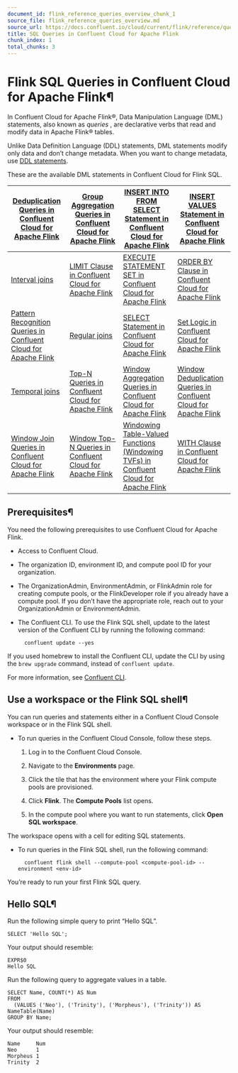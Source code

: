 ```yaml
---
document_id: flink_reference_queries_overview_chunk_1
source_file: flink_reference_queries_overview.md
source_url: https://docs.confluent.io/cloud/current/flink/reference/queries/overview.html
title: SQL Queries in Confluent Cloud for Apache Flink
chunk_index: 1
total_chunks: 3
---
```


# Flink SQL Queries in Confluent Cloud for Apache Flink¶

In Confluent Cloud for Apache Flink®, Data Manipulation Language (DML) statements, also known as _queries_ , are declarative verbs that read and modify data in Apache Flink® tables.

Unlike Data Definition Language (DDL) statements, DML statements modify only data and don’t change metadata. When you want to change metadata, use [DDL statements](../../concepts/statements.html#flink-sql-statements).

These are the available DML statements in Confluent Cloud for Flink SQL.

[Deduplication Queries in Confluent Cloud for Apache Flink](deduplication.html#flink-sql-deduplication) | [Group Aggregation Queries in Confluent Cloud for Apache Flink](group-aggregation.html#flink-sql-group-aggregation) | [INSERT INTO FROM SELECT Statement in Confluent Cloud for Apache Flink](insert-into-from-select.html#flink-sql-insert-into-from-select-statement) | [INSERT VALUES Statement in Confluent Cloud for Apache Flink](insert-values.html#flink-sql-insert-values-statement)
---|---|---|---
[Interval joins](joins.html#flink-sql-interval-joins) | [LIMIT Clause in Confluent Cloud for Apache Flink](limit.html#flink-sql-limit) | [EXECUTE STATEMENT SET in Confluent Cloud for Apache Flink](statement-set.html#flink-sql-statement-set) | [ORDER BY Clause in Confluent Cloud for Apache Flink](orderby.html#flink-sql-order-by)
[Pattern Recognition Queries in Confluent Cloud for Apache Flink](match_recognize.html#flink-sql-pattern-recognition) | [Regular joins](joins.html#flink-sql-regular-joins) | [SELECT Statement in Confluent Cloud for Apache Flink](select.html#flink-sql-select) | [Set Logic in Confluent Cloud for Apache Flink](set-logic.html#flink-sql-set-logic)
[Temporal joins](joins.html#flink-sql-temporal-joins) | [Top-N Queries in Confluent Cloud for Apache Flink](topn.html#flink-sql-top-n) | [Window Aggregation Queries in Confluent Cloud for Apache Flink](window-aggregation.html#flink-sql-window-aggregation) | [Window Deduplication Queries in Confluent Cloud for Apache Flink](window-deduplication.html#flink-sql-window-deduplication)
[Window Join Queries in Confluent Cloud for Apache Flink](window-join.html#flink-sql-window-join) | [Window Top-N Queries in Confluent Cloud for Apache Flink](window-topn.html#flink-sql-window-top-n) | [Windowing Table-Valued Functions (Windowing TVFs) in Confluent Cloud for Apache Flink](window-tvf.html#flink-sql-window-tvfs) | [WITH Clause in Confluent Cloud for Apache Flink](with.html#flink-sql-with)

## Prerequisites¶

You need the following prerequisites to use Confluent Cloud for Apache Flink.

* Access to Confluent Cloud.

* The organization ID, environment ID, and compute pool ID for your organization.

* The OrganizationAdmin, EnvironmentAdmin, or FlinkAdmin role for creating compute pools, or the FlinkDeveloper role if you already have a compute pool. If you don’t have the appropriate role, reach out to your OrganizationAdmin or EnvironmentAdmin.

* The Confluent CLI. To use the Flink SQL shell, update to the latest version of the Confluent CLI by running the following command:

        confluent update --yes

If you used homebrew to install the Confluent CLI, update the CLI by using the `brew upgrade` command, instead of `confluent update`.

For more information, see [Confluent CLI](https://docs.confluent.io/confluent-cli/current/overview.html).

## Use a workspace or the Flink SQL shell¶

You can run queries and statements either in a Confluent Cloud Console workspace or in the Flink SQL shell.

* To run queries in the Confluent Cloud Console, follow these steps.

    1. Log in to the Confluent Cloud Console.

    2. Navigate to the **Environments** page.

    3. Click the tile that has the environment where your Flink compute pools are provisioned.

    4. Click **Flink**. The **Compute Pools** list opens.

    5. In the compute pool where you want to run statements, click **Open SQL workspace**.

The workspace opens with a cell for editing SQL statements.

* To run queries in the Flink SQL shell, run the following command:

        confluent flink shell --compute-pool <compute-pool-id> --environment <env-id>

You’re ready to run your first Flink SQL query.

## Hello SQL¶

Run the following simple query to print “Hello SQL”.

    SELECT 'Hello SQL';

Your output should resemble:

    EXPR$0
    Hello SQL

Run the following query to aggregate values in a table.

    SELECT Name, COUNT(*) AS Num
    FROM
      (VALUES ('Neo'), ('Trinity'), ('Morpheus'), ('Trinity')) AS NameTable(Name)
    GROUP BY Name;

Your output should resemble:

    Name     Num
    Neo      1
    Morpheus 1
    Trinity  2
